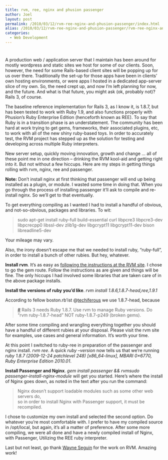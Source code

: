 ```yaml
---
title: rvm, ree, nginx and phusion passenger
author: Joel
layout: post
permalink: /2010/03/12/rvm-ree-nginx-and-phusion-passenger/index.html
alias: /2010/03/12/rvm-ree-nginx-and-phusion-passenger/rvm-ree-nginx-and-phusion-passenger.html
categories:
  - Web Development
---
```

# 

A production web / application server that I maintain has been around for mostly wordpress and static sites we host for some of our clients. Soon, however, the need for some Rails-based client sites will be popping up for us over there. Traditionally the set-up for those apps have been in clients’ own hosting environments, or were apps I hosted in a dedicated app-server slice of my own. So, the need crept up, and now I’m left planning for now, and the future. And what is that future, you might ask (ok, probably not)? Rails 3, of course. 

The baseline reference implementation for Rails 3, as I know it, is 1.8.7, but has been tested to work with Ruby 1.9, and also functions properly with Phusion’s Ruby Enterprise Edition (henceforth known as REE). To say that Ruby is in a transition phase is an understatement. The community has been hard at work trying to get gems, frameworks, their associated plugins, etc, to work with all of the new shiny ruby-based toys. In order to accurately test, the RVM project has stepped up as the solution for testing and developing across multiple Ruby interpreters. 

New server setup, quickly moving innovation, growth and change … all of these point me in one direction – drinking the RVM kool-aid and getting right into it. But not without a few hiccups. Here are my steps in getting things rolling with rvm, nginx, ree and passenger.

**Note:** Don’t install nginx at first thinking that passenger will end up being installed as a plugin, or module. I wasted some time in doing that. When you go through the process of installing passenger it’ll ask to compile and re-install nginx. So we’ll get to that eventually.

To get everything compiling as I wanted I had to install a handful of obvious, and not-so-obvious, packages and libraries. To wit: 

> sudo apt-get install ruby-full build-essential curl libpcre3 libpcre3-dev libpcrecpp0 libssl-dev zlib1g-dev libgcrypt11 libgcrypt11-dev bison libreadline5-dev

Your mileage may vary.

Also, the irony doesn’t escape me that we needed to install ruby, “ruby-full”, in order to install a bunch of other rubies. But hey, whatever.

**Install rvm**. It’s as easy as [following the instructions at the RVM site][1]. I chose to go the gem route. Follow the instructions as are given and things will be fine. The only hiccups I had involved some libraries that are taken care of in the above package installs.

 [1]: http://rvm.beginrescueend.com/rvm/install/

**Install the versions of ruby you’d like**. *rvm install 1.8.6,1.8.7-head,ree,1.9.1*

According to fellow boston.rb’ist @[techiferous][2] we use 1.8.7-head, because

 [2]: http://twitter.com/techiferous

> [#][3] Rails 3 needs Ruby 1.8.7. Use rvm to manage Ruby versions. Do “rvm ruby-1.8.7-head” NOT ruby-1.8.7-p249 (broken gems).

 [3]: http://twitter.com/techiferous/status/8751925362

After some time compiling and wrangling everything together you should have a handful of different rubies at your disposal. Please visit the rvm site for examples, use cases and general information. It’s worth your time. 

At this point I switched to ruby-ree in preparation of the passenger and nginx install. *rvm ree*. A quick *ruby –version* now tells us that we’re running *ruby 1.8.7 (2009-12-24 patchlevel 248) [x86_64-linux], MBARI 0×6770, Ruby Enterprise Edition 2010.01*. 

**Install Passenger and Nginx**. *gem install passenger && rvmsudo passenger-install-nginx-module* will get you started. Here’s where the install of Nginx goes down, as noted in the text after you run the command: 

> Nginx doesn’t support loadable modules such as some other web servers do,  
> so in order to install Nginx with Passenger support, it must be recompiled.

I chose to customize my own install and selected the second option. Do whatever you’re most comfortable with. I prefer to have my compiled source in /opt/local, but again, it’s all a matter of preference. After some more compiling, we were all done and have a newly compiled install of Nginx, with Passenger, Utilizing the REE ruby interpreter.

Last but not least, go thank [Wayne Seguin][4] for the work on RVM. Amazing work!

 [4]: http://twitter.com/wayneeseguin
